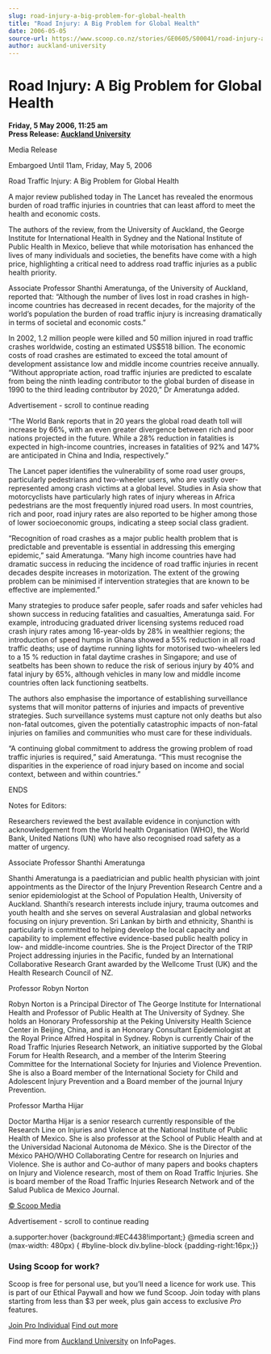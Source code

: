 ```yaml
---
slug: road-injury-a-big-problem-for-global-health
title: "Road Injury: A Big Problem for Global Health"
date: 2006-05-05
source-url: https://www.scoop.co.nz/stories/GE0605/S00041/road-injury-a-big-problem-for-global-health.htm
author: auckland-university
---
```

Road Injury: A Big Problem for Global Health
============================================

**Friday, 5 May 2006, 11:25 am**  
**Press Release: [Auckland University](https://info.scoop.co.nz/Auckland_University)**

Media Release

Embargoed Until 11am, Friday, May 5, 2006

Road Traffic Injury: A Big Problem for Global Health

A major review published today in The Lancet has revealed the enormous burden of road traffic injuries in countries that can least afford to meet the health and economic costs.

The authors of the review, from the University of Auckland, the George Institute for International Health in Sydney and the National Institute of Public Health in Mexico, believe that while motorisation has enhanced the lives of many individuals and societies, the benefits have come with a high price, highlighting a critical need to address road traffic injuries as a public health priority.

Associate Professor Shanthi Ameratunga, of the University of Auckland, reported that: “Although the number of lives lost in road crashes in high-income countries has decreased in recent decades, for the majority of the world’s population the burden of road traffic injury is increasing dramatically in terms of societal and economic costs.”

In 2002, 1.2 million people were killed and 50 million injured in road traffic crashes worldwide, costing an estimated US$518 billion. The economic costs of road crashes are estimated to exceed the total amount of development assistance low and middle income countries receive annually. “Without appropriate action, road traffic injuries are predicted to escalate from being the ninth leading contributor to the global burden of disease in 1990 to the third leading contributor by 2020,” Dr Ameratunga added.

Advertisement - scroll to continue reading





“The World Bank reports that in 20 years the global road death toll will increase by 66%, with an even greater divergence between rich and poor nations projected in the future. While a 28% reduction in fatalities is expected in high-income countries, increases in fatalities of 92% and 147% are anticipated in China and India, respectively.”

The Lancet paper identifies the vulnerability of some road user groups, particularly pedestrians and two-wheeler users, who are vastly over-represented among crash victims at a global level. Studies in Asia show that motorcyclists have particularly high rates of injury whereas in Africa pedestrians are the most frequently injured road users. In most countries, rich and poor, road injury rates are also reported to be higher among those of lower socioeconomic groups, indicating a steep social class gradient.

“Recognition of road crashes as a major public health problem that is predictable and preventable is essential in addressing this emerging epidemic,” said Ameratunga. “Many high income countries have had dramatic success in reducing the incidence of road traffic injuries in recent decades despite increases in motorization. The extent of the growing problem can be minimised if intervention strategies that are known to be effective are implemented.”

Many strategies to produce safer people, safer roads and safer vehicles had shown success in reducing fatalities and casualties, Ameratunga said. For example, introducing graduated driver licensing systems reduced road crash injury rates among 16-year-olds by 28% in wealthier regions; the introduction of speed humps in Ghana showed a 55% reduction in all road traffic deaths; use of daytime running lights for motorised two-wheelers led to a 15 % reduction in fatal daytime crashes in Singapore; and use of seatbelts has been shown to reduce the risk of serious injury by 40% and fatal injury by 65%, although vehicles in many low and middle income countries often lack functioning seatbelts.

The authors also emphasise the importance of establishing surveillance systems that will monitor patterns of injuries and impacts of preventive strategies. Such surveillance systems must capture not only deaths but also non-fatal outcomes, given the potentially catastrophic impacts of non-fatal injuries on families and communities who must care for these individuals.

“A continuing global commitment to address the growing problem of road traffic injuries is required,” said Ameratunga. “This must recognise the disparities in the experience of road injury based on income and social context, between and within countries.”

  
ENDS

  
Notes for Editors:

Researchers reviewed the best available evidence in conjunction with acknowledgement from the World health Organisation (WHO), the World Bank, United Nations (UN) who have also recognised road safety as a matter of urgency.

  
Associate Professor Shanthi Ameratunga

Shanthi Ameratunga is a paediatrician and public health physician with joint appointments as the Director of the Injury Prevention Research Centre and a senior epidemiologist at the School of Population Health, University of Auckland. Shanthi’s research interests include injury, trauma outcomes and youth health and she serves on several Australasian and global networks focusing on injury prevention. Sri Lankan by birth and ethnicity, Shanthi is particularly is committed to helping develop the local capacity and capability to implement effective evidence-based public health policy in low- and middle-income countries. She is the Project Director of the TRIP Project addressing injuries in the Pacific, funded by an International Collaborative Research Grant awarded by the Wellcome Trust (UK) and the Health Research Council of NZ.

  
Professor Robyn Norton

Robyn Norton is a Principal Director of The George Institute for International Health and Professor of Public Health at The University of Sydney. She holds an Honorary Professorship at the Peking University Health Science Center in Beijing, China, and is an Honorary Consultant Epidemiologist at the Royal Prince Alfred Hospital in Sydney. Robyn is currently Chair of the Road Traffic Injuries Research Network, an initiative supported by the Global Forum for Health Research, and a member of the Interim Steering Committee for the International Society for Injuries and Violence Prevention. She is also a Board member of the International Society for Child and Adolescent Injury Prevention and a Board member of the journal Injury Prevention.

  
Professor Martha Hijar

Doctor Martha Híjar is a senior research currently responsible of the Research Line on Injuries and Violence at the National Institute of Public Health of Mexico. She is also professor at the School of Public Health and at the Universidad Nacional Autonoma de México. She is the Director of the México PAHO/WHO Collaborating Centre for research on Injuries and Violence. She is author and Co-author of many papers and books chapters on Injury and Violence research, most of them on Road Traffic Injuries. She is board member of the Road Traffic Injuries Research Network and of the Salud Publica de Mexico Journal.

[© Scoop Media](http://www.scoop.co.nz/about/terms.html)  

Advertisement - scroll to continue reading



a.supporter:hover {background:#EC4438!important;} @media screen and (max-width: 480px) { #byline-block div.byline-block {padding-right:16px;}}

### Using Scoop for work?

Scoop is free for personal use, but you’ll need a licence for work use. This is part of our Ethical Paywall and how we fund Scoop. Join today with plans starting from less than $3 per week, plus gain access to exclusive _Pro_ features.  
  
[Join Pro Individual](https://pro.scoop.co.nz/Individual/?from=ProIn24) [Find out more](https://pro.scoop.co.nz/using-scoop-for-work/?from=ProIn24)

Find more from [Auckland University](https://info.scoop.co.nz/Auckland_University) on InfoPages.
